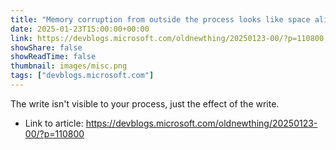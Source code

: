 ```yaml
---
title: "Memory corruption from outside the process looks like space aliens"
date: 2025-01-23T15:00:00+00:00
link: https://devblogs.microsoft.com/oldnewthing/20250123-00/?p=110800
showShare: false
showReadTime: false
thumbnail: images/misc.png
tags: ["devblogs.microsoft.com"]
---
```

The write isn't visible to your process, just the effect of the write.

- Link to article: https://devblogs.microsoft.com/oldnewthing/20250123-00/?p=110800